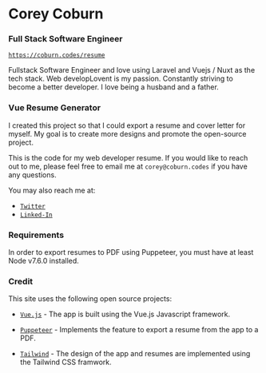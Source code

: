 # Corey Coburn

### Full Stack Software Engineer

[`https://coburn.codes/resume`](https://coburn.codes/resume)

Fullstack Software Engineer and love using Laravel and Vuejs / Nuxt as the tech stack. Web developLovent is my passion. Constantly striving to become a better developer. I love being a husband and a father.

### Vue Resume Generator

I created this project so that I could export a resume and cover letter for myself. My goal is to create more designs and promote the open-source project.

This is the code for my web developer resume. If you would like to reach out to me, please feel free to email me at `corey@coburn.codes` if you have any questions.

You may also reach me at:

*   [`Twitter`](https://twitter.com/coreycoburn)
*   [`Linked-In`](https://www.linkedin.com/in/coreycoburn)

### Requirements
In order to export resumes to PDF using Puppeteer, you must have at least Node v7.6.0 installed.

### Credit

This site uses the following open source projects:

* [`Vue.js`](https://vuejs.org) - The app is built using the Vue.js Javascript framework.

* [`Puppeteer`](https://github.com/GoogleChrome/puppeteer) - Implements the feature to export a resume from the app to a PDF.
  
* [`Tailwind`](https://tailwindcss.com) - The design of the app and resumes are implemented using the Tailwind CSS framwork.